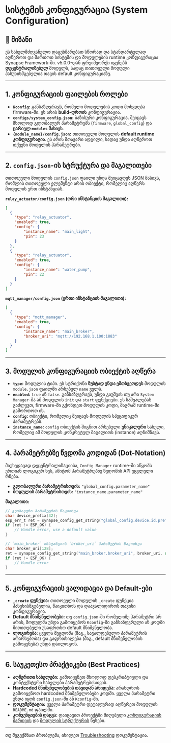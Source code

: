 # სისტემის კონფიგურაცია (System Configuration)

## 🎯 მიზანი

ეს სახელმძღვანელო დაგეხმარებათ სწორად და სტანდარტულად აღწეროთ და მართოთ სისტემის და მოდულების runtime კონფიგურაცია Synapse Framework-ში. v5.0.0-დან ფრეიმვორქი იყენებს **დეცენტრალიზებულ** მოდელს, სადაც თითოეული მოდული პასუხისმგებელია თავის default კონფიგურაციაზე.

---

## 1. კონფიგურაციის ფაილების როლები

- **`Kconfig`:** განსაზღვრავს, რომელი მოდულების კოდი მოხვდება firmware-ში. ეს არის **build-დროის** კონფიგურაცია.
- **`configs/system_config.json`:** ბაზისური კონფიგურაცია. შეიცავს მხოლოდ გლობალურ პარამეტრებს (`firmware`, `global_config`) და **ცარიელ `modules` მასივს**.
- **`{module_name}/config.json`:** თითოეული მოდულის **default runtime კონფიგურაცია**. ეს არის მთავარი ადგილი, სადაც უნდა აღწეროთ თქვენი მოდულის პარამეტრები.

---

## 2. `config.json`-ის სტრუქტურა და მაგალითები

თითოეული მოდულის `config.json` ფაილი უნდა შეიცავდეს JSON მასივს, რომლის თითოეული ელემენტი არის ობიექტი, რომელიც აღწერს მოდულის ერთ ინსტანციას.

**`relay_actuator/config.json` (ორი ინსტანციის მაგალითი):**

```json
[
  {
    "type": "relay_actuator",
    "enabled": true,
    "config": {
        "instance_name": "main_light",
        "pin": 23
    }
  },
  {
    "type": "relay_actuator",
    "enabled": true,
    "config": {
        "instance_name": "water_pump",
        "pin": 22
    }
  }
]
```

**`mqtt_manager/config.json` (ერთი ინსტანციის მაგალითი):**

```json
[
  {
    "type": "mqtt_manager",
    "enabled": true,
    "config": {
        "instance_name": "main_broker",
        "broker_uri": "mqtt://192.168.1.100:1883"
    }
  }
]
```

---

## 3. მოდულის კონფიგურაციის ობიექტის აღწერა

- **`type`:** მოდულის ტიპი. ეს სტრიქონი **ზუსტად უნდა ემთხვეოდეს** მოდულის `module.json` ფაილში არსებულ `name` ველს.
- **`enabled`:** `true` ან `false`. განსაზღვრავს, უნდა გაუშვას თუ არა `System Manager`-მა ამ მოდულის `init` და `start` ფუნქციები. ეს საშუალებას გაძლევთ, firmware-ში გქონდეთ მოდულის კოდი, მაგრამ runtime-ში გამორთოთ ის.
- **`config`:** ობიექტი, რომელიც შეიცავს მოდულის სპეციფიკურ პარამეტრებს.
- **`instance_name`:** `config` ობიექტის შიგნით არსებული **უნიკალური** სახელი, რომელიც ამ მოდულის კონკრეტულ მაგალითს (instance) აღნიშნავს.

---

## 4. პარამეტრებზე წვდომა კოდიდან (Dot-Notation)

მიუხედავად დეცენტრალიზაციისა, `Config Manager` runtime-ში აწყობს ერთიან ლოგიკურ ხეს, ამიტომ პარამეტრებზე წვდომის API უცვლელი რჩება.

- **გლობალური პარამეტრისთვის:** `"global_config.parameter_name"`
- **მოდულის პარამეტრისთვის:** `"instance_name.parameter_name"`

**მაგალითი:**

```c
// გლობალური პარამეტრის წაკითხვა
char device_prefix[32];
esp_err_t ret = synapse_config_get_string("global_config.device.id.prefix", device_prefix, sizeof(device_prefix));
if (ret != ESP_OK) {
    // Handle error, use a default value
}

// `main_broker` ინსტანციის `broker_uri` პარამეტრის წაკითხვა
char broker_uri[128];
ret = synapse_config_get_string("main_broker.broker_uri", broker_uri, sizeof(broker_uri));
if (ret != ESP_OK) {
    // Handle error
}
```

---

## 5. კონფიგურაციის ვალიდაცია და Default-ები

- **`_create` ფუნქცია:** თითოეული მოდულის `_create` ფუნქცია პასუხისმგებელია, წაიკითხოს და დაავალიდიროს თავისი კონფიგურაცია.
- **Default მნიშვნელობები:** თუ `config.json`-ში რომელიმე პარამეტრი არ არის, მოდულმა უნდა გამოიყენოს `Kconfig`-ში განსაზღვრული ან კოდში მითითებული უსაფრთხო default მნიშვნელობა.
- **ლოგირება:** ყველა შეცდომა (მაგ., სავალდებულო პარამეტრის არარსებობა) და გაფრთხილება (მაგ., default მნიშვნელობის გამოყენება) უნდა დაილოგოს.

---

## 6. საუკეთესო პრაქტიკები (Best Practices)

- **აღწერითი სახელები:** გამოიყენეთ მხოლოდ დესკრიპტიული და კონტექსტური სახელები პარამეტრებისთვის.
- **Hardcoded მნიშვნელობების თავიდან არიდება:** არასდროს გამოიყენოთ hardcoded მნიშვნელობები კოდში. ყველა პარამეტრი უნდა იყოს `config.json`-ში ან `Kconfig`-ში.
- **დოკუმენტაცია:** ყველა პარამეტრი დეტალურად აღწერეთ მოდულის `README.md` ფაილში.
- **კონვენციების დაცვა:** დაიცავით პროექტში მიღებული [კონფიგურაციის მართვის](../convention/configuration_management.md) და [მოდულის სტრუქტურის](../convention/module_structure.md) წესები.

---

თუ შეგექმნათ პრობლემა, იხილეთ [Troubleshooting](../troubleshooting/) დოკუმენტაცია.
